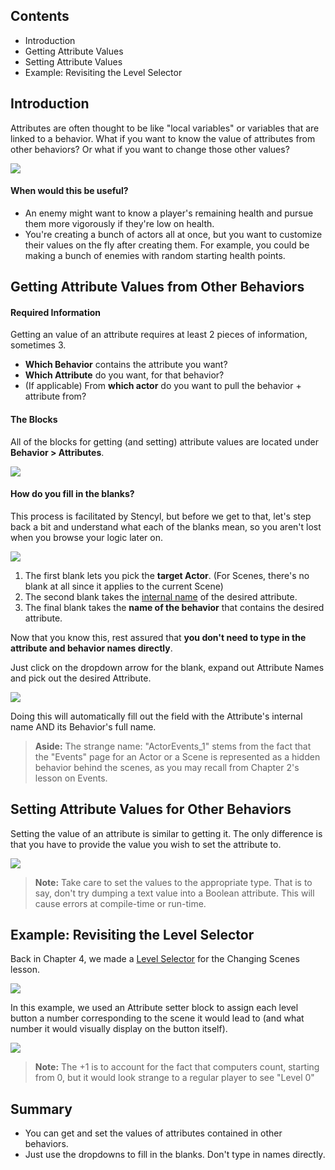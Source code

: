 ## Contents

* Introduction
* Getting Attribute Values
* Setting Attribute Values
* Example: Revisiting the Level Selector
 

## Introduction

Attributes are often thought to be like "local variables" or variables that are linked to a behavior. What if you want to know the value of attributes from other behaviors? Or what if you want to change those other values?

![](http://static.stencyl.com/pedia2/ch7/getset/image07.png)
 
#### When would this be useful?

* An enemy might want to know a player's remaining health and pursue them more vigorously if they're low on health.
* You're creating a bunch of actors all at once, but you want to customize their values on the fly after creating them. For example, you could be making a bunch of enemies with random starting health points.
 

## Getting Attribute Values from Other Behaviors

#### Required Information

Getting an value of an attribute requires at least 2 pieces of information, sometimes 3.

* **Which Behavior** contains the attribute you want?
* **Which Attribute** do you want, for that behavior?
* (If applicable) From **which actor** do you want to pull the behavior + attribute from?


#### The Blocks
All of the blocks for getting (and setting) attribute values are located under **Behavior > Attributes**.

![](http://static.stencyl.com/pedia2/ch7/getset/image00.png)


#### How do you fill in the blanks?

This process is facilitated by Stencyl, but before we get to that, let's step back a bit and understand what each of the blanks mean, so you aren't lost when you browse your logic later on.

![](http://static.stencyl.com/pedia2/ch7/getset/image03.png)

1. The first blank lets you pick the **target Actor**. (For Scenes, there's no blank at all since it applies to the current Scene)
2. The second blank takes the [internal name](http://static.stencyl.com/pedia2/ch7/getset/image00.png) of the desired attribute.
3. The final blank takes the **name of the behavior** that contains the desired attribute.
 
Now that you know this, rest assured that **you don't need to type in the attribute and behavior names directly**.

Just click on the dropdown arrow for the blank, expand out Attribute Names and pick out the desired Attribute.

![](http://static.stencyl.com/pedia2/ch7/getset/image01.png)

Doing this will automatically fill out the field with the Attribute's internal name AND its Behavior's full name.

> **Aside:** The strange name: "ActorEvents_1" stems from the fact that the "Events" page for an Actor or a Scene is represented as a hidden behavior behind the scenes, as you may recall from Chapter 2's lesson on Events.
 

## Setting Attribute Values for Other Behaviors

Setting the value of an attribute is similar to getting it. The only difference is that you have to provide the value you wish to set the attribute to.

![](http://static.stencyl.com/pedia2/ch7/getset/image05.png)

> **Note:** Take care to set the values to the appropriate type. That is to say, don't try dumping a text value into a Boolean attribute. This will cause errors at compile-time or run-time.
 

## Example: Revisiting the Level Selector

Back in Chapter 4, we made a [Level Selector](http://www.stencyl.com/help/viewArticle/118/) for the Changing Scenes lesson.

<a href="http://static.stencyl.com/pedia2/ch4/changing/LevelSelect.swf">![](http://static.stencyl.com/pedia2/ch4/changing/image12.png)</a>

In this example, we used an Attribute setter block to assign each level button a number corresponding to the scene it would lead to (and what number it would visually display on the button itself).

![](http://static.stencyl.com/pedia2/ch7/getset/image06.png)

> **Note:** The +1 is to account for the fact that computers count, starting from 0, but it would look strange to a regular player to see "Level 0"
 

## Summary

* You can get and set the values of attributes contained in other behaviors.
* Just use the dropdowns to fill in the blanks. Don't type in names directly.
